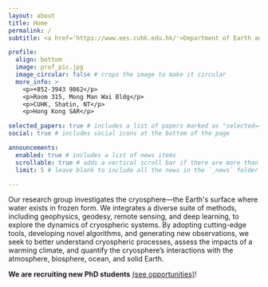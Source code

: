 ```yaml
---
layout: about
title: Home
permalink: /
subtitle: <a href='https://www.ees.cuhk.edu.hk/'>Department of Earth and Environmental Sciences</a>, <a href='https://www.sci.cuhk.edu.hk/'>Faculty of Science</a>, <a href='https://www.cuhk.edu.hk/'>The Chinese University of Hong Kong</a>

profile:
  align: bottom
  image: prof_pic.jpg
  image_circular: false # crops the image to make it circular
  more_info: >
    <p>+852-3943 9862</p>
    <p>Room 315, Mong Man Wai Bldg</p>
    <p>CUHK, Shatin, NT</p>
    <p>Hong Kong SAR</p>

selected_papers: true # includes a list of papers marked as "selected={true}"
social: true # includes social icons at the bottom of the page

announcements:
  enabled: true # includes a list of news items
  scrollable: true # adds a vertical scroll bar if there are more than 3 news items
  limit: 5 # leave blank to include all the news in the `_news` folder

---
```


Our research group investigates the cryosphere—the Earth's surface where water exists in frozen form.
We integrates a diverse suite of methods, including geophysics, geodesy, remote sensing, and deep learning, to explore the dynamics of cryospheric systems. By adopting cutting-edge tools, developing novel algorithms, and generating new observations, we seek to better understand cryospheric processes, assess the impacts of a warming climate, and quantify the cryosphere’s interactions with the atmosphere, biosphere, ocean, and solid Earth.

**We are recruiting new PhD students** [(see opportunities)](/opportunties/)! 
